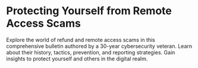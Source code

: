 # Protecting Yourself from Remote Access Scams
 Explore the world of refund and remote access scams in this comprehensive bulletin authored by a 30-year cybersecurity veteran. Learn about their history, tactics, prevention, and reporting strategies. Gain insights to protect yourself and others in the digital realm.
